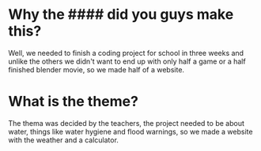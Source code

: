 # Why the #### did you guys make this?
Well, we needed to finish a coding project for school in three weeks and unlike the others we didn't want to end up with only half a game or a half finished blender movie, so we made half of a website.
# What is the theme?
The thema was decided by the teachers, the project needed to be about water, things like water hygiene and flood warnings, so we made a website with the weather and a calculator.
